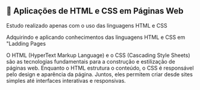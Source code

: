 ## 📌 Aplicações de HTML e CSS em Páginas Web
Estudo realizado apenas com o uso das linguagens HTML e CSS
 
Adquirindo e aplicando conhecimentos das linguagens HTML e CSS em "Ladding Pages

O HTML (HyperText Markup Language) e o CSS (Cascading Style Sheets) são as tecnologias fundamentais para a construção e estilização de páginas web. Enquanto o HTML estrutura o conteúdo, o CSS é responsável pelo design e aparência da página. Juntos, eles permitem criar desde sites simples até interfaces interativas e responsivas.
